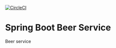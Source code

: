 [![CircleCI](https://dl.circleci.com/status-badge/img/gh/DranelM/beer-service/tree/main.svg?style=svg)](https://dl.circleci.com/status-badge/redirect/gh/DranelM/beer-service/tree/main)
# Spring Boot Beer Service

Beer service
